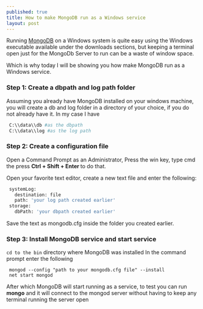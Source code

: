 ```yaml
---
published: true
title: How to make MongoDB run as a Windows service
layout: post
---
```

Running <a href='https://www.mongodb.org/'>MongoDB</a>  on a Windows system is quite easy using the Windows executable available under the downloads sections, but keeping a terminal open just for the MongoDb Server to run can be a waste of window space.

Which is why today I will be showing you how make MongoDB run as a Windows service.

### Step 1: Create a dbpath and log path folder
Assuming you already have MongoDB installed on your windows machine, you will create a db and log folder in a directory of your choice, if you do not already have it.
In my case I have

```bash
 C:\\data\\db #as the dbpath
 C:\\data\\log #as the log path
```

### Step 2: Create a configuration file

Open a Command Prompt as an Administrator,
Press the win key, type cmd the press <b>Ctrl + Shift + Enter </b>  to do that.

Open your favorite text editor, create a new text file and enter the following:

```bash
 systemLog:
   destination: file
   path: 'your log path created earlier'
 storage:
   dbPath: 'your dbpath created earlier'
```

Save the text as mongodb.cfg inside the folder you created earlier.

### Step 3: Install MongoDB service and start service
`cd to the bin` directory where MongoDB was installed
In the command prompt enter the following

```shell
 mongod --config "path to your mongodb.cfg file" --install
 net start mongod
```

After which MongoDB will start running as a service, to test you can run <b>mongo</b> and it will connect to the mongod server without having to keep any terminal running the server open
